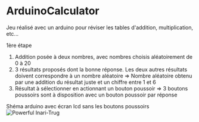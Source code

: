 # ArduinoCalculator
Jeu réalisé avec un arduino pour réviser les tables d'addition, multiplication, etc...

1ère étape
1) Addition posée à deux nombres, avec nombres choisis aléatoirement de 0 à 20
2) 3 résultats proposés dont la bonne réponse. Les deux autres résultats doivent correspondre à un nombre aléatoire => Nombre aléatoire obtenu par une addition du résultat juste et un chiffre entre 1 et 6
3) Résultat à sélectionner en actionnant un bouton poussoir => 3 boutons poussoirs sont à disposition avec un bouton poussoir par réponse

Shéma arduino avec écran lcd sans les boutons poussoirs
![Powerful Inari-Trug](https://user-images.githubusercontent.com/14965403/173190045-a6e4c3d7-999b-48a3-809c-12bbdfdddd23.png)
